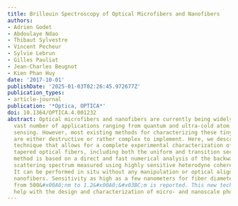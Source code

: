 ```yaml
---
title: Brillouin Spectroscopy of Optical Microfibers and Nanofibers
authors:
- Adrien Godet
- Abdoulaye Ndao
- Thibaut Sylvestre
- Vincent Pecheur
- Sylvie Lebrun
- Gilles Pauliat
- Jean-Charles Beugnot
- Kien Phan Huy
date: '2017-10-01'
publishDate: '2025-01-03T02:26:45.972677Z'
publication_types:
- article-journal
publication: '*Optica, OPTICA*'
doi: 10.1364/OPTICA.4.001232
abstract: Optical microfibers and nanofibers are currently being widely used in a
  vast number of applications ranging from quantum and ultra-cold atom optics to optical
  sensing. However, most existing methods for characterizing these tiny photonic wires
  are either destructive or rather complex to implement. Here, we describe a new easy-to-implement
  technique that allows for a complete experimental characterization of subwavelength-diameter
  tapered optical fibers, including both the uniform and transition sections. Our
  method is based on a direct and fast numerical analysis of the backward Brillouin
  scattering spectrum measured using highly sensitive heterodyne coherent detection.
  It can be performed in situ without any manipulation or optical alignment of optical
  nanofibers. Sensitivity as high as a few nanometers for fiber diameters ranging
  from 500&#x00A0;nm to 1.2&#x00A0;&#x03BC;m is reported. This new technique may also
  help with the design and characterization of micro- and nanoscale photonic chips.
---
```

